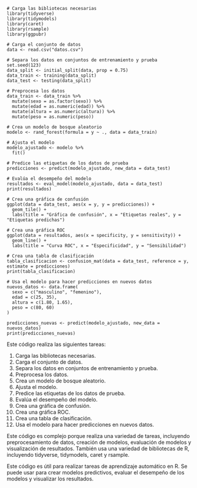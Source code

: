 ```
# Carga las bibliotecas necesarias
library(tidyverse)
library(tidymodels)
library(caret)
library(rsample)
library(ggpubr)

# Carga el conjunto de datos
data <- read.csv("datos.csv")

# Separa los datos en conjuntos de entrenamiento y prueba
set.seed(123)
data_split <- initial_split(data, prop = 0.75)
data_train <- training(data_split)
data_test <- testing(data_split)

# Preprocesa los datos
data_train <- data_train %>%
  mutate(sexo = as.factor(sexo)) %>%
  mutate(edad = as.numeric(edad)) %>%
  mutate(altura = as.numeric(altura)) %>%
  mutate(peso = as.numeric(peso))

# Crea un modelo de bosque aleatorio
modelo <- rand_forest(formula = y ~ ., data = data_train)

# Ajusta el modelo
modelo_ajustado <- modelo %>%
  fit()

# Predice las etiquetas de los datos de prueba
predicciones <- predict(modelo_ajustado, new_data = data_test)

# Evalúa el desempeño del modelo
resultados <- eval_model(modelo_ajustado, data = data_test)
print(resultados)

# Crea una gráfica de confusión
ggplot(data = data_test, aes(x = y, y = predicciones)) +
  geom_tile() +
  labs(title = "Gráfica de confusión", x = "Etiquetas reales", y = "Etiquetas predichas")

# Crea una gráfica ROC
ggplot(data = resultados, aes(x = specificity, y = sensitivity)) +
  geom_line() +
  labs(title = "Curva ROC", x = "Especificidad", y = "Sensibilidad")

# Crea una tabla de clasificación
tabla_clasificacion <- confusion_mat(data = data_test, reference = y, estimate = predicciones)
print(tabla_clasificacion)

# Usa el modelo para hacer predicciones en nuevos datos
nuevos_datos <- data.frame(
  sexo = c("masculino", "femenino"),
  edad = c(25, 35),
  altura = c(1.80, 1.65),
  peso = c(80, 60)
)

predicciones_nuevas <- predict(modelo_ajustado, new_data = nuevos_datos)
print(predicciones_nuevas)
```

Este código realiza las siguientes tareas:

1. Carga las bibliotecas necesarias.
2. Carga el conjunto de datos.
3. Separa los datos en conjuntos de entrenamiento y prueba.
4. Preprocesa los datos.
5. Crea un modelo de bosque aleatorio.
6. Ajusta el modelo.
7. Predice las etiquetas de los datos de prueba.
8. Evalúa el desempeño del modelo.
9. Crea una gráfica de confusión.
10. Crea una gráfica ROC.
11. Crea una tabla de clasificación.
12. Usa el modelo para hacer predicciones en nuevos datos.

Este código es complejo porque realiza una variedad de tareas, incluyendo preprocesamiento de datos, creación de modelos, evaluación de modelos y visualización de resultados. También usa una variedad de bibliotecas de R, incluyendo tidyverse, tidymodels, caret y rsample.

Este código es útil para realizar tareas de aprendizaje automático en R. Se puede usar para crear modelos predictivos, evaluar el desempeño de los modelos y visualizar los resultados.